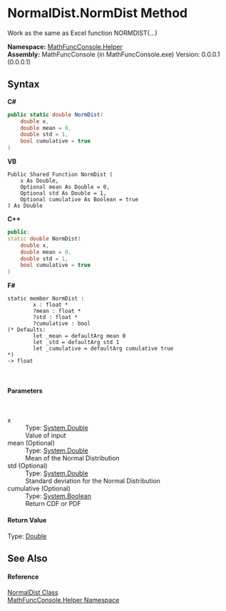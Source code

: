 # NormalDist.NormDist Method 
 

Work as the same as Excel function NORMDIST(...)

**Namespace:**&nbsp;<a href="f9a8a21e-a3ba-4ebe-fd07-6ca1953f5cbf">MathFuncConsole.Helper</a><br />**Assembly:**&nbsp;MathFuncConsole (in MathFuncConsole.exe) Version: 0.0.0.1 (0.0.0.1)

## Syntax

**C#**<br />
``` C#
public static double NormDist(
	double x,
	double mean = 0,
	double std = 1,
	bool cumulative = true
)
```

**VB**<br />
``` VB
Public Shared Function NormDist ( 
	x As Double,
	Optional mean As Double = 0,
	Optional std As Double = 1,
	Optional cumulative As Boolean = true
) As Double
```

**C++**<br />
``` C++
public:
static double NormDist(
	double x, 
	double mean = 0, 
	double std = 1, 
	bool cumulative = true
)
```

**F#**<br />
``` F#
static member NormDist : 
        x : float * 
        ?mean : float * 
        ?std : float * 
        ?cumulative : bool 
(* Defaults:
        let _mean = defaultArg mean 0
        let _std = defaultArg std 1
        let _cumulative = defaultArg cumulative true
*)
-> float 

```

<br />

#### Parameters
&nbsp;<dl><dt>x</dt><dd>Type: <a href="http://msdn2.microsoft.com/en-us/library/643eft0t" target="_blank">System.Double</a><br />Value of input</dd><dt>mean (Optional)</dt><dd>Type: <a href="http://msdn2.microsoft.com/en-us/library/643eft0t" target="_blank">System.Double</a><br />Mean of the Normal Distribution</dd><dt>std (Optional)</dt><dd>Type: <a href="http://msdn2.microsoft.com/en-us/library/643eft0t" target="_blank">System.Double</a><br />Standard deviation for the Normal Distribution</dd><dt>cumulative (Optional)</dt><dd>Type: <a href="http://msdn2.microsoft.com/en-us/library/a28wyd50" target="_blank">System.Boolean</a><br />Return CDF or PDF</dd></dl>

#### Return Value
Type: <a href="http://msdn2.microsoft.com/en-us/library/643eft0t" target="_blank">Double</a><br />

## See Also


#### Reference
<a href="71c199b8-1e1b-ed85-306c-d2f1b5959b85">NormalDist Class</a><br /><a href="f9a8a21e-a3ba-4ebe-fd07-6ca1953f5cbf">MathFuncConsole.Helper Namespace</a><br />